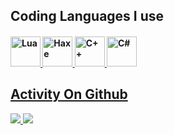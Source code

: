 ## Coding Languages I use
<h4>   <a href="https://lua.org"><img title="Lua" src="https://upload.wikimedia.org/wikipedia/commons/thumb/c/cf/Lua-Logo.svg/1200px-Lua-Logo.svg.png" width="48"/>   <a href="https://haxe.org"><img title="Haxe" src="https://cdn.jsdelivr.net/gh/devicons/devicon/icons/haxe/haxe-original.svg" width="48"/>  <a href="https://learn.microsoft.com/en-us/cpp/windows/latest-supported-vc-redist?view=msvc-170"><img title="C++" src="https://upload.wikimedia.org/wikipedia/commons/thumb/1/18/ISO_C%2B%2B_Logo.svg/120px-ISO_C%2B%2B_Logo.svg.png" width="48"> <a href="https://apps.microsoft.com/detail/9n4w6bhc0hml?hl=en-US&gl=US"><img title="C#" src="https://upload.wikimedia.org/wikipedia/commons/thumb/d/d2/C_Sharp_Logo_2023.svg/130px-C_Sharp_Logo_2023.svg.png" width="48"> </h4> 


## Activity On Github

![](https://github-readme-stats.vercel.app/api?username=LumixX-git&show_icons=true&theme=nord)
![](https://github-readme-stats.vercel.app/api/top-langs/?username=LumixX-git&layout=compact&show_icons=true&theme=nord)



